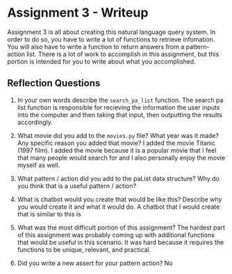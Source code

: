 # Assignment 3 - Writeup

Assignment 3 is all about creating this natural language query system.  In order to do so, you have to write a lot of functions to retrieve infomation.  You will also have to write a function to return answers from a pattern-action list.  There is a lot of work to accomplish in this assignment, but this portion is intended for you to write about what you accomplished.

## Reflection Questions
1. In your own words describe the `search_pa_list` function.
The search pa list function is responsible for recieving the information the user inputs into the computer and then taking that input, then outputting the results accordingly.

2. What movie did you add to the `movies.py` file?  What year was it made? Any specific reason you added that movie?
I added the movie Titanic (1997 film). I added the movie because it is a popular movie that I feel that many people would search for and I also personally enjoy the movie myself as well.

3. What pattern / action did you add to the paList data structure?  Why do you think that is a useful pattern / action?


4. What is chatbot would you create that would be like this?  Describe why you would create it and what it would do.
A chatbot that I would create that is similar to this is 

5. What was the most difficult portion of this assignment?
The hardest part of this assignment was probably coming up with additional functions that would be useful in this scenario. It was hard because it requires the functions to be unique, relevant, and practical. 

6. Did you write a new assert for your pattern action?   No



